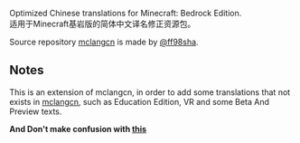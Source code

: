 Optimized Chinese translations for Minecraft: Bedrock Edition.<br>
适用于Minecraft基岩版的简体中文译名修正资源包。


Source repository [mclangcn](https://github.com/ff98sha/mclangcn) is made by [@ff98sha](https://github.com/ff98sha).




## Notes
This is an extension of mclangcn, in order to add some translations that not exists in [mclangcn](https://github.com/ff98sha/mclangcn), such as Education Edition, VR and some Beta And Preview texts.


**And Don't make confusion with [this](https://github.com/Spectrollay/mclang_cn)**

